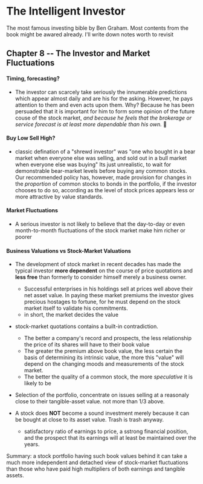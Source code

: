 # The Intelligent Investor
The most famous investing bible by Ben Graham. Most contents from the book might be awared already. I'll write down notes worth to revisit

## Chapter 8 -- The Investor and Market Fluctuations
#### Timing, forecasting?
- The investor can scarcely take seriously the innumerable predictions which appear almost daily and are his for the asking. However, he pays attention to them and even acts upon them. Why? Because he has been persuaded that it is important for him to form some opinion of the future couse of the stock market, *and because he feels that the brokerage or service forecast is at least more dependable than his own.* 🤡

#### Buy Low Sell High? 
* classic defination of a "shrewd investor" was "one who bought in a bear market when everyone else was selling, and sold out in a bull market when everyone else was buying" Its just unrealistic, to wait for demonstrable bear-market levels before buying any common stocks. Our recommended policy has, however, made provision for changes in the *proportion* of common stocks to bonds in the portfolio, if the investor chooses to do so, according as the level of stock prices appears less or more attractive by value standards.

#### Market Fluctuations
* A serious investor is not likely to believe that the day-to-day or even month-to-month fluctuations of the stock market make him richer or poorer

#### Business Valuations vs Stock-Market Valuations
- The development of stock market in recent decades has made the typical investor **more dependent** on the course of price quotations and **less free** than formerly to consider himself merely a business owner.
    - Successful enterprises in his holdings sell at prices well above their net asset value. In paying these market premiums the investor gives precious hostages to fortune, for he must depend on the stock market itself to validate his commitments.
    - in short, the market decides the value

- stock-market quotations contains a built-in contradiction.
    - The better a company's record and prospects, the less relationship the price of its shares will have to their book value
    - The greater the premium above book value, the less certain the basis of determining its intrinsic value, the more this "value" will depend on the changing moods and measurements of the stock market. 
    - The better the quality of a common stock, the more *speculative* it is likely to be

- Selection of the portfolio, concentrate on issues selling at a reasonaly close to their tangible-asset value. not more than 1/3 above.

- A stock does **NOT** become a sound investment merely because it can be bought at close to its asset value. Trash is trash anyway. 
    - satisfactory ratio of earnings to price, a sstrong financial position, and the prospect that its earnings will at least be maintained over the years.

Summary: a stock portfolio having such book values behind it can take a much more independent and detached view of stock-market fluctuations than those who have paid high multipliers of both earnings and tangible assets.
    